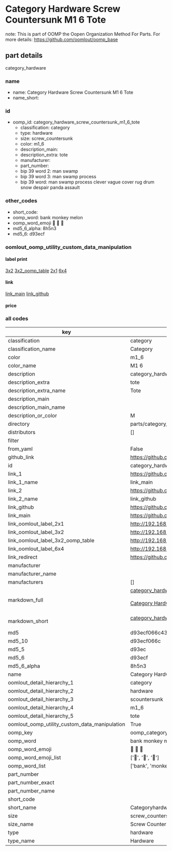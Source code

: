 # Category Hardware Screw Countersunk M1 6 Tote  

note: This is part of OOMP the Oopen Organization Method For Parts. For more details: https://github.com/oomlout/oomp_base

##  part details
  



category_hardware



### name
* name: Category Hardware Screw Countersunk M1 6 Tote
* name_short: 
### id
* oomp_id: category_hardware_screw_countersunk_m1_6_tote
  * classification: category
  * type: hardware
  * size: screw_countersunk
  * color: m1_6
  * description_main: 
  * description_extra: tote
  * manufacturer: 
  * part_number: 
  * bip 39 word 2: man swamp
  * bip 39 word 3: man swamp process
  * bip 39 word: man swamp process clever vague cover rug drum snow despair panda assault

### other_codes
* short_code: 
* oomp_word: bank monkey melon
* oomp_word_emoji :bank: :monkey: :melon:
* md5_6_alpha: 8h5n3
* md5_6: d93ecf






### oomlout_oomp_utility_custom_data_manipulation
#### label print
[3x2](http://192.168.1.245:1112/?label=oomp%208h5n3)
[3x2_oomp_table](http://192.168.1.108:1112/?label=oomp%208h5n3)
[2x1](http://192.168.1.242:1112/?label=oomp%208h5n3)
[6x4](http://192.168.1.55:1112/?label=oomp%208h5n3)    

#### link

[link_main](https://github.com/oomlout/oomlout_oomp_version_1_messy/tree/main/parts/category_hardware_screw_countersunk_m1_6_tote) [link_github](https://github.com/oomlout/oomlout_oomp_version_1_messy/tree/main/parts/category_hardware_screw_countersunk_m1_6_tote)                             

#### price







### all codes 
| key | value |  
| --- | --- |  
| classification | category |  
| classification_name | Category |  
| color | m1_6 |  
| color_name | M1 6 |  
| description | category_hardware |  
| description_extra | tote |  
| description_extra_name | Tote |  
| description_main |  |  
| description_main_name |  |  
| description_or_color | M  |  
| directory | parts/category_hardware_screw_countersunk_m1_6_tote |  
| distributors | [] |  
| filter |  |  
| from_yaml | False |  
| github_link | https://github.com/oomlout/oomlout_oomp_part_src/tree/main/parts/category_hardware_screw_countersunk_m1_6_tote |  
| id | category_hardware_screw_countersunk_m1_6_tote |  
| link_1 | https://github.com/oomlout/oomlout_oomp_version_1_messy/tree/main/parts/category_hardware_screw_countersunk_m1_6_tote |  
| link_1_name | link_main |  
| link_2 | https://github.com/oomlout/oomlout_oomp_version_1_messy/tree/main/parts/category_hardware_screw_countersunk_m1_6_tote |  
| link_2_name | link_github |  
| link_github | https://github.com/oomlout/oomlout_oomp_version_1_messy/tree/main/parts/category_hardware_screw_countersunk_m1_6_tote |  
| link_main | https://github.com/oomlout/oomlout_oomp_version_1_messy/tree/main/parts/category_hardware_screw_countersunk_m1_6_tote |  
| link_oomlout_label_2x1 | http://192.168.1.242:1112/?label=oomp%208h5n3 |  
| link_oomlout_label_3x2 | http://192.168.1.245:1112/?label=oomp%208h5n3 |  
| link_oomlout_label_3x2_oomp_table | http://192.168.1.108:1112/?label=oomp%208h5n3 |  
| link_oomlout_label_6x4 | http://192.168.1.55:1112/?label=oomp%208h5n3 |  
| link_redirect | https://github.com/oomlout/oomlout_oomp_version_1_messy/tree/main/parts/category_hardware_screw_countersunk_m1_6_tote |  
| manufacturer |  |  
| manufacturer_name |  |  
| manufacturers | [] |  
| markdown_full | [category_hardware_screw_countersunk_m1_6_tote](none)<br>[](none)<br>[Category Hardware Screw Countersunk M1 6 Tote](none)<br><br> |  
| markdown_short | [category_hardware_screw_countersunk_m1_6_tote](none)<br><br> |  
| md5 | d93ecf066c4397a0c67852a95736cc36 |  
| md5_10 | d93ecf066c |  
| md5_5 | d93ec |  
| md5_6 | d93ecf |  
| md5_6_alpha | 8h5n3 |  
| name | Category Hardware Screw Countersunk M1 6 Tote |  
| oomlout_detail_hierarchy_1 | category |  
| oomlout_detail_hierarchy_2 | hardware |  
| oomlout_detail_hierarchy_3 | scountersunk |  
| oomlout_detail_hierarchy_4 | m1_6 |  
| oomlout_detail_hierarchy_5 | tote |  
| oomlout_oomp_utility_custom_data_manipulation | True |  
| oomp_key | oomp_category_hardware_screw_countersunk_m1_6_tote |  
| oomp_word | bank monkey melon |  
| oomp_word_emoji | :bank: :monkey: :melon: |  
| oomp_word_emoji_list | [':bank:', ':monkey:', ':melon:'] |  
| oomp_word_list | ['bank', 'monkey', 'melon'] |  
| part_number |  |  
| part_number_exact |  |  
| part_number_name |  |  
| short_code |  |  
| short_name | Categoryhardware |  
| size | screw_countersunk |  
| size_name | Screw Countersunk |  
| type | hardware |  
| type_name | Hardware |  
